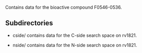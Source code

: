 Contains data for the bioactive compound F0546-0536.

## Subdirectories

- cside/ contains data for the C-side search space on rv1821.

- nside/ contains data for the N-side search space on rv1821.

